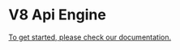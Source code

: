 # V8 Api Engine

[To get started, please check our documentation.
](https://v8team-docs.atlassian.net/)
